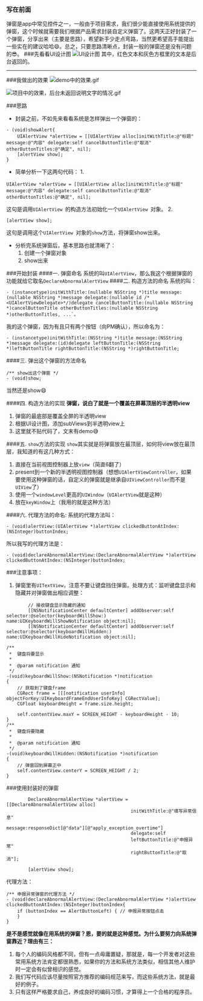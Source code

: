 ### 写在前面

弹窗是app中常见控件之一，一般由于项目需求，我们很少能直接使用系统提供的弹窗，这个时候就需要我们根据产品需求封装自定义弹窗了。这两天正好封装了一个弹窗，分享出来（主要是思路），希望新手少走点弯路，当然更希望高手能提出一些实在的建议哈哈😄。总之，只要思路清晰点，封装一般的弹窗还是没有问题的😎。
###先看看UI设计图
![UI设计图](http://upload-images.jianshu.io/upload_images/1692043-a72d97a849bdc225.png?imageMogr2/auto-orient/strip%7CimageView2/2/w/1240)
其中，红色文本和灰色方框里的文本是后台返回的。

---

###我做出的效果
![demo中的效果.gif](http://upload-images.jianshu.io/upload_images/1692043-8a0cc01fc7d2fdf4.gif?imageMogr2/auto-orient/strip)

![项目中的效果，后台未返回说明文字的情况.gif](http://upload-images.jianshu.io/upload_images/1692043-cdcfe763866cb92c.gif?imageMogr2/auto-orient/strip)

###思路
- 封装之前，不如先来看看系统是怎样弹出一个弹窗的：

```
- (void)showAlert{
    UIAlertView *alertView = [[UIAlertView alloc]initWithTitle:@"标题" message:@"内容" delegate:self cancelButtonTitle:@"取消" otherButtonTitles:@"确定", nil];
    [alertView show];
}

```
- 简单分析一下这两句代码：
  1.
```
UIAlertView *alertView = [[UIAlertView alloc]initWithTitle:@"标题" message:@"内容" delegate:self cancelButtonTitle:@"取消" otherButtonTitles:@"确定", nil];
```
这句是调用`UIAlertView `的构造方法初始化一个`UIAlertView `对象。
2.
```
[alertView show];
```
这句是调用这个`UIAlertView `对象的`show`方法，将弹窗show出来。

- 分析完系统弹窗后，基本思路也就清晰了：
  1. 创建一个弹窗对象
  2. show出来

###开始封装
####一. 弹窗命名
系统的叫`UIAlertView`，那么我这个根据弹窗的功能就给它取名`DeclareAbnormalAlertView`
####二. 构造方法的命名
系统的叫：

```
- (instancetype)initWithTitle:(nullable NSString *)title message:(nullable NSString *)message delegate:(nullable id /*<UIAlertViewDelegate>*/)delegate cancelButtonTitle:(nullable NSString *)cancelButtonTitle otherButtonTitles:(nullable NSString 
*)otherButtonTitles, ...`。
```
我的这个弹窗，因为有且只有两个按钮（向PM确认），所以命名为：
```
- (instancetype)initWithTitle:(NSString *)title message:(NSString *)message delegate:(id)delegate leftButtonTitle:(NSString *)leftButtonTitle rightButtonTitle:(NSString *)rightButtonTitle;
```
####三. 弹出这个弹窗的方法命名
```
/** show出这个弹窗 */
- (void)show;
```
当然还是show😄

####四. 构造方法的实现
**弹窗，说白了就是一个覆盖在屏幕顶层的半透明view**
1. 弹窗的最底部是覆盖全屏的半透明view
2. 根据UI设计图，添加subViews到半透明view上
3. 这里就不贴代码了，文末有demo😅

####五. `show`方法的实现
`show`其实就是将弹窗放在最顶层，如何将view放在最顶层，我知道的有这几种方式：
1. 直接在当前视图控制器上放`view`（简直6翻了）
2. present到一个新的半透明视图控制器（想想`UIAlertViewController`，如果要使用这种弹窗的话，自定义的弹窗就是继承自`UIViewController`而不是`UIView`了）
3. 使用一个`windowLevel`更高的`UIWindow`（`UIAlertView`就是这种）
4. 放在`keyWindow`上（我用的就是这种方法）

####六. 代理方法的命名:
系统的代理方法叫：

```
- (void)alertView:(UIAlertView *)alertView clickedButtonAtIndex:(NSInteger)buttonIndex;
```
所以我写的代理方法是：
```
- (void)declareAbnormalAlertView:(DeclareAbnormalAlertView *)alertView clickedButtonAtIndex:(NSInteger)buttonIndex;
```

###注意事项：
1. 弹窗里有`UITextView`，注意不要让键盘挡住弹窗。处理方式：监听键盘显示和隐藏并对弹窗做出相应调整：

```
        // 接收键盘显示隐藏的通知
        [[NSNotificationCenter defaultCenter] addObserver:self selector:@selector(keyboardWillShow:) name:UIKeyboardWillShowNotification object:nil];
        [[NSNotificationCenter defaultCenter] addObserver:self selector:@selector(keyboardWillHidden:) name:UIKeyboardWillHideNotification object:nil];
```

```
/**
 *  键盘将要显示
 *
 *  @param notification 通知
 */
-(void)keyboardWillShow:(NSNotification *)notification
{
    // 获取到了键盘frame
    CGRect frame = [[[notification userInfo] objectForKey:UIKeyboardFrameEndUserInfoKey] CGRectValue];
    CGFloat keyboardHeight = frame.size.height;
    
    self.contentView.maxY = SCREEN_HEIGHT - keyboardHeight - 10;
}
/**
 *  键盘将要隐藏
 *
 *  @param notification 通知
 */
-(void)keyboardWillHidden:(NSNotification *)notification
{
    // 弹窗回到屏幕正中
    self.contentView.centerY = SCREEN_HEIGHT / 2;
}

```

###使用封装好的弹窗
```
        DeclareAbnormalAlertView *alertView = [[DeclareAbnormalAlertView alloc]
                                              initWithTitle:@"填写异常信息" 
                                              message:responseDict[@"data"][@"apply_exception_overtime"] 
                                              delegate:self 
                                              leftButtonTitle:@"申报异常" 
                                              rightButtonTitle:@"取消"];

        [alertView show];
```
代理方法：
```
/** 申报异常弹窗的代理方法 */
- (void)declareAbnormalAlertView:(DeclareAbnormalAlertView *)alertView clickedButtonAtIndex:(NSInteger)buttonIndex{
    if (buttonIndex == AlertButtonLeft) { // 申报异常按钮点击
    }
}
```
**是不是感觉就像在用系统的弹窗？恩，要的就是这种感觉。为什么要努力向系统弹窗靠近？理由有三：**
1. 每个人的编码风格都不同，但有一点毋庸置疑，那就是，每一个开发者对这些常用系统方法肯定都很熟悉，如果你的方法和系统方法类似，相信其他人维护时一定会有似曾相识的感觉。
2. 我们写代码应该尽量按照官方推荐的编码规范来写，而这些系统方法，就是最好的例子。
3. 只有这样严格要求自己，养成良好的编码习惯，才算得上一个合格的程序员。
